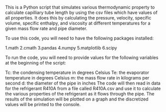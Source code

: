 This is a Python script that simulates various thermodynamic property to calculate capilliary tube length by using the csv files which have values of all properties. It does this by calculating the pressure, velocity, specific volume, specific enthalpy, and viscosity at different temperatures for a given mass flow rate and pipe diameter. 

To use this code, you will need to have the following packages installed:

1.math
2.cmath
3.pandas
4.numpy
5.matplotlib
6.scipy

To run the code, you will need to provide values for the following variables at the beginning of the script:

Tc: the condensing temperature in degrees Celsius
Te: the evaporator temperature in degrees Celsius
m: the mass flow rate in kilograms per second
d: the diameter of the pipe in inches
The code will then read in data for the refrigerant R410A from a file called R410A.csv and use it to calculate the various properties of the refrigerant as it flows through the pipe. The results of the simulation will be plotted on a graph and the discretized values will be printed to the console.
